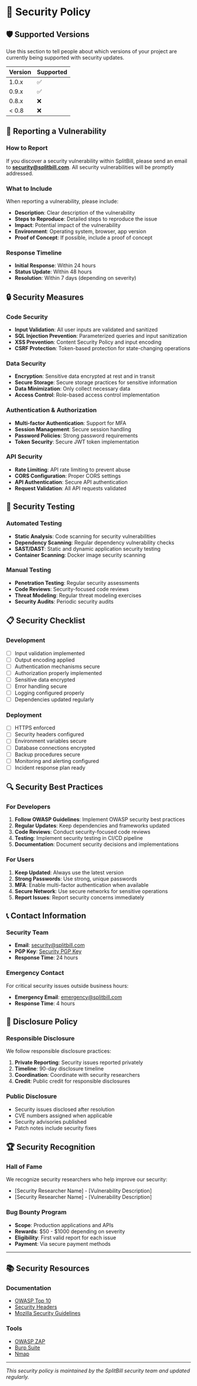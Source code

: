 # 🔐 Security Policy

## 🛡️ Supported Versions

Use this section to tell people about which versions of your project are currently being supported with security updates.

| Version | Supported          |
| ------- | ------------------ |
| 1.0.x   | :white_check_mark: |
| 0.9.x   | :white_check_mark: |
| 0.8.x   | :x:                |
| < 0.8   | :x:                |

## 🚨 Reporting a Vulnerability

### How to Report

If you discover a security vulnerability within SplitBill, please send an email to **security@splitbill.com**. All security vulnerabilities will be promptly addressed.

### What to Include

When reporting a vulnerability, please include:

- **Description**: Clear description of the vulnerability
- **Steps to Reproduce**: Detailed steps to reproduce the issue
- **Impact**: Potential impact of the vulnerability
- **Environment**: Operating system, browser, app version
- **Proof of Concept**: If possible, include a proof of concept

### Response Timeline

- **Initial Response**: Within 24 hours
- **Status Update**: Within 48 hours
- **Resolution**: Within 7 days (depending on severity)

## 🔒 Security Measures

### Code Security
- **Input Validation**: All user inputs are validated and sanitized
- **SQL Injection Prevention**: Parameterized queries and input sanitization
- **XSS Prevention**: Content Security Policy and input encoding
- **CSRF Protection**: Token-based protection for state-changing operations

### Data Security
- **Encryption**: Sensitive data encrypted at rest and in transit
- **Secure Storage**: Secure storage practices for sensitive information
- **Data Minimization**: Only collect necessary data
- **Access Control**: Role-based access control implementation

### Authentication & Authorization
- **Multi-factor Authentication**: Support for MFA
- **Session Management**: Secure session handling
- **Password Policies**: Strong password requirements
- **Token Security**: Secure JWT token implementation

### API Security
- **Rate Limiting**: API rate limiting to prevent abuse
- **CORS Configuration**: Proper CORS settings
- **API Authentication**: Secure API authentication
- **Request Validation**: All API requests validated

## 🧪 Security Testing

### Automated Testing
- **Static Analysis**: Code scanning for security vulnerabilities
- **Dependency Scanning**: Regular dependency vulnerability checks
- **SAST/DAST**: Static and dynamic application security testing
- **Container Scanning**: Docker image security scanning

### Manual Testing
- **Penetration Testing**: Regular security assessments
- **Code Reviews**: Security-focused code reviews
- **Threat Modeling**: Regular threat modeling exercises
- **Security Audits**: Periodic security audits

## 📋 Security Checklist

### Development
- [ ] Input validation implemented
- [ ] Output encoding applied
- [ ] Authentication mechanisms secure
- [ ] Authorization properly implemented
- [ ] Sensitive data encrypted
- [ ] Error handling secure
- [ ] Logging configured properly
- [ ] Dependencies updated regularly

### Deployment
- [ ] HTTPS enforced
- [ ] Security headers configured
- [ ] Environment variables secure
- [ ] Database connections encrypted
- [ ] Backup procedures secure
- [ ] Monitoring and alerting configured
- [ ] Incident response plan ready

## 🔍 Security Best Practices

### For Developers
1. **Follow OWASP Guidelines**: Implement OWASP security best practices
2. **Regular Updates**: Keep dependencies and frameworks updated
3. **Code Reviews**: Conduct security-focused code reviews
4. **Testing**: Implement security testing in CI/CD pipeline
5. **Documentation**: Document security decisions and implementations

### For Users
1. **Keep Updated**: Always use the latest version
2. **Strong Passwords**: Use strong, unique passwords
3. **MFA**: Enable multi-factor authentication when available
4. **Secure Network**: Use secure networks for sensitive operations
5. **Report Issues**: Report security concerns immediately

## 📞 Contact Information

### Security Team
- **Email**: security@splitbill.com
- **PGP Key**: [Security PGP Key](https://splitbill.com/security-pgp.asc)
- **Response Time**: 24 hours

### Emergency Contact
For critical security issues outside business hours:
- **Emergency Email**: emergency@splitbill.com
- **Response Time**: 4 hours

## 📄 Disclosure Policy

### Responsible Disclosure
We follow responsible disclosure practices:
1. **Private Reporting**: Security issues reported privately
2. **Timeline**: 90-day disclosure timeline
3. **Coordination**: Coordinate with security researchers
4. **Credit**: Public credit for responsible disclosures

### Public Disclosure
- Security issues disclosed after resolution
- CVE numbers assigned when applicable
- Security advisories published
- Patch notes include security fixes

## 🏆 Security Recognition

### Hall of Fame
We recognize security researchers who help improve our security:
- [Security Researcher Name] - [Vulnerability Description]
- [Security Researcher Name] - [Vulnerability Description]

### Bug Bounty Program
- **Scope**: Production applications and APIs
- **Rewards**: $50 - $1000 depending on severity
- **Eligibility**: First valid report for each issue
- **Payment**: Via secure payment methods

---

## 📚 Security Resources

### Documentation
- [OWASP Top 10](https://owasp.org/www-project-top-ten/)
- [Security Headers](https://securityheaders.com/)
- [Mozilla Security Guidelines](https://infosec.mozilla.org/guidelines/)

### Tools
- [OWASP ZAP](https://owasp.org/www-project-zap/)
- [Burp Suite](https://portswigger.net/burp)
- [Nmap](https://nmap.org/)

---

*This security policy is maintained by the SplitBill security team and updated regularly.* 